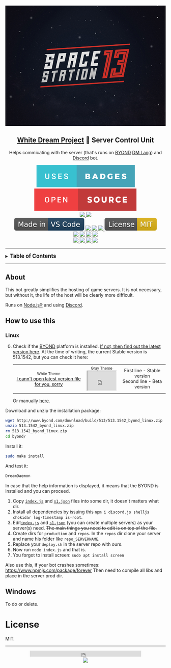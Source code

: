 
<p align="center">
  <img src="assets/Space_Station_13_logo_(space_bg).png" />
  <h2 align="center">
    <a href="https://github.com/frosty-dev/white-dream-main/">White Dream Project</a> 🤖 Server Control Unit
  </h2>

  <p align="center">Helps commicating with the server (that's runs on <a href="http://byond.com/">BYOND</a> <a href=" https://github.com/topics/byond?l=dm">DM Lang</a>) and <a href="https://discord.com/">Discord</a> bot.
  </p>
</p>

<p align="center">
  <a href="">
    <img src="assets/uses-badges.svg"/>
  </a>
  <a href="">
    <img src="assets/open-source.svg"/>
  </a>

  <br>

  <a href="https://forthebadge.com">
    <img src="https://forthebadge.com/images/badges/made-with-javascript.svg"/>
  </a>
  <a href="https://forthebadge.com">
    <img src="https://forthebadge.com/images/badges/made-with-markdown.svg"/>
  </a>

  <br>

  <a href="https://code.visualstudio.com/">
    <img src="assets/Made_in-VS_Code-1f425f.svg "/>
  </a>
  <a href="">
    <img src="https://badgen.net/github/checks/Gesugao-san/wdbot/master/ubuntu"/>
  </a>
  <a href="">
    <img src="https://badgen.net/github/checks/Gesugao-san/wdbot/master/windows"/>
  </a>
  <a href="">
    <img src="https://img.shields.io/snyk/vulnerabilities/github/Gesugao-san/wdbot"/>
  </a>
  <a href="https://opensource.org/licenses/MIT">
    <img src="assets/License-MIT-yellow.svg"/>
  </a>

  <br>

  <a href="">
    <img src="https://status.david-dm.org/gh/Gesugao-san/wdbot.svg"/>
  <a href="">
    <img src="https://status.david-dm.org/gh/Gesugao-san/wdbot.svg?type=dev"/>
  </a>
  <a href="https://crowdin.com/project/wdbot">
    <img src="https://badges.crowdin.net/wdbot/localized.svg"/>
  </a>
  <a href="https://github.com/Gesugao-san/wdbot/issues?q=is%3Apr+is%3Aclosed">
    <img src="https://img.shields.io/github/last-commit/Gesugao-san/wdbot"/>
  </a>

  <br>

  <a href="https://GitHub.com/Gesugao-san/wdbot/network/">
    <img src="https://img.shields.io/github/forks/Gesugao-san/wdbot.svg?style=social&label=Fork&maxAge=2592000"/>
  </a>
  <a href="https://GitHub.com/Gesugao-san/wdbot/stargazers/">
    <img src="https://img.shields.io/github/stars/Gesugao-san/wdbot.svg?style=social&label=Star&maxAge=2592000"/>
  </a>
  <a href="https://funclub.pro/">
    <img src="https://img.shields.io/website?down_color=red&down_message=offline&up_color=green&up_message=online&url=https://funclub.pro/"/>
  </a>
  <a href="https://discord.com/invite/bNrAW37">
    <img src="https://img.shields.io/discord/433622753350778890.svg?color=7289da&label=FUNCLUB&logo=discord&style=flat-square"/>
  </a>
</p>

---

<details>
<summary><strong><big>Table of Contents</big></strong></summary>

** [How to use this](#how-to-use-this)
*** [Linux](#linux)
*** [Windows](#windows)
** [License](#license)

</details>

---

## About

This bot greatly simplifies the hosting of game servers. It is not necessary, but without it, the life of the host will be clearly more difficult.

Runs on [Node.js®](https://nodejs.org/) and using [Discord](https://discord.com/).

## How to use this

### Linux

0. Check if the [BYOND](http://byond.com/) platform is installed. [If not, then find out the latest version here](https://secure.byond.com/download/).
    At the time of writing, the current Stable version is 513.1542, but you can check it here:
    <table>
    <tr align="center">
      <td>
        <small>White Theme</small><br>
        <object data="http://www.byond.com/download/version.txt" type="text/plain" width="90px" height="60px" style="background-color: white">
        <a href="http://www.byond.com/download/version.txt" style="color: black">I cann't open latest version file for you, sorry</a>
        </object>
      </td>
      <td>
        <small>Gray Theme</small><br>
        <iframe src="http://www.byond.com/download/version.txt" frameborder="1" width="90px" height="60px" style="background-color: gray"></iframe>
      </td>
      <td>
        First line - Stable version<br>
        Second line - Beta version<br>
      </td>
    </tr>
    </table>
    Or manually <a href="http://www.byond.com/download/version.txt">here</a>.

Download and unzip the installation package:

```bash
wget http://www.byond.com/download/build/513/513.1542_byond_linux.zip
unzip 513.1542_byond_linux.zip
rm 513.1542_byond_linux.zip
cd byond/
```

Install it:

```bash
sudo make install
```

And test it:

```bash
DreamDaemon
```

In case that the help information is displayed, it means that the BYOND is installed and you can proceed.

1. Copy [`index.js`](/index.js) and [`s1.json`](servers/s1.json) files into some dir, it doesn't matters what dir.
2. Install all dependencies by issuing this `npm i discord.js shelljs chokidar log-timestamp is-root`.
3. Edit[`index.js`](/index.js) and [`s1.json`](servers/s1.json) (you can create multiple servers) as your server(s) need. ~~The main things you need to edit is on top of the file.~~
4. Create dirs for `production` and `repos`. In the `repos` dir clone your server and name his folder like `repo_SERVERNAME`.
5. Replace your `deploy.sh` in the server repo with ours.
6. Now run `node index.js` and that is.
7. You forgot to install screen: `sudo apt install screen`

Also use this, if your bot crashes sometimes: https://www.npmjs.com/package/forever
Then need to compile all libs and place in the server prod dir.

## Windows
To do or delete.

# License

MIT.

---

<p align="center">
  <iframe src="https://free.timeanddate.com/clock/i7th8w1f/n179/fc666/tct/pct/ftb/bo2/pd2/tt0/td2/th2/ta1/tb1" frameborder="0" width="350" height="19" allowtransparency="true">Current Time (New York)</iframe>

  <br>

  <a href="https://2ip.ua/ru/" title="Check your IP address">
    <img src="https://2ip.ua/service/ipimg/ip/small1.png">
  </a>
  <!--
  <img src="https://userbarkin.ru/proba/7.png">
  <img src="https://2ip.io/bar/ip3.gif"/>
  -->
</p>
